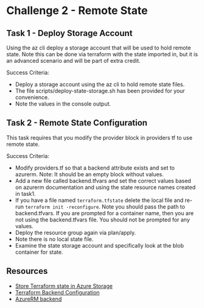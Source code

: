 # Challenge 2 - Remote State

## Task 1 - Deploy Storage Account

Using the az cli deploy a storage account that will be used to hold remote state. Note this can be done via terraform with the state imported in, but it is an advanced scenario and will be part of extra credit.

Success Criteria:

- Deploy a storage account using the az cli to hold remote state files.
- The file scripts/deploy-state-storage.sh has been provided for your convenience.
- Note the values in the console output.
  
## Task 2 - Remote State Configuration

This task requires that you modify the provider block in providers tf to use remote state.

Success Criteria:

- Modify providers.tf so that a backend attribute exists and set to azurerm.
  Note: It should be an empty block without values.
- Add a new file called backend.tfvars and set the correct values based on azurerm documentation and using the state resource names created in task1.
- If you have a file named `terraform.tfstate` delete the local file and re-run `terraform init -reconfigure`. Note you should pass the path to backend.tfvars. If you are prompted for a container name, then you are not using the backend.tfvars file. You should not be prompted for any values.
- Deploy the resource group again via plan/apply.
- Note there is no local state file.
- Examine the state storage account and specifically look at the blob container for state.

## Resources

- [Store Terraform state in Azure Storage](https://learn.microsoft.com/en-us/azure/developer/terraform/store-state-in-azure-storage?tabs=azure-cli)
- [Terraform Backend Configuration](https://developer.hashicorp.com/terraform/language/settings/backends/configuration)
- [AzureRM backend](https://developer.hashicorp.com/terraform/language/settings/backends/azurerm)